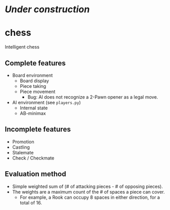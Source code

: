 # **_Under construction_**
# chess
Intelligent chess

## Complete features
- Board environment
    - Board display
    - Piece taking
    - Piece movement
        - Bug: AI does not recognize a 2-Pawn opener as a legal move.
- AI environment (see `players.py`)
    - Internal state
    - AB-minimax

## Incomplete features
- Promotion
- Castling
- Stalemate
- Check / Checkmate

## Evaluation method
- Simple weighted sum of (# of attacking pieces - # of opposing pieces).
- The weights are a maximum count of the # of spaces a piece can cover.
    - For example, a Rook can occupy 8 spaces in either direction, for a total of 16.
